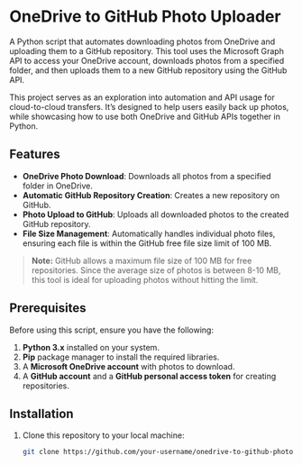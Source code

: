# OneDrive to GitHub Photo Uploader

A Python script that automates downloading photos from OneDrive and uploading them to a GitHub repository. This tool uses the Microsoft Graph API to access your OneDrive account, downloads photos from a specified folder, and then uploads them to a new GitHub repository using the GitHub API.

This project serves as an exploration into automation and API usage for cloud-to-cloud transfers. It’s designed to help users easily back up photos, while showcasing how to use both OneDrive and GitHub APIs together in Python. 

## Features
- **OneDrive Photo Download**: Downloads all photos from a specified folder in OneDrive.
- **Automatic GitHub Repository Creation**: Creates a new repository on GitHub.
- **Photo Upload to GitHub**: Uploads all downloaded photos to the created GitHub repository.
- **File Size Management**: Automatically handles individual photo files, ensuring each file is within the GitHub free file size limit of 100 MB.

> **Note:** GitHub allows a maximum file size of 100 MB for free repositories. Since the average size of photos is between 8-10 MB, this tool is ideal for uploading photos without hitting the limit.

## Prerequisites
Before using this script, ensure you have the following:
1. **Python 3.x** installed on your system.
2. **Pip** package manager to install the required libraries.
3. A **Microsoft OneDrive account** with photos to download.
4. A **GitHub account** and a **GitHub personal access token** for creating repositories.

## Installation

1. Clone this repository to your local machine:
   ```bash
   git clone https://github.com/your-username/onedrive-to-github-photo-uploader.git
